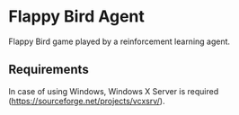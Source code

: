 # Flappy Bird Agent
Flappy Bird game played by a reinforcement learning agent.

## Requirements
In case of using Windows, Windows X Server is required (https://sourceforge.net/projects/vcxsrv/).
